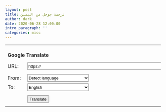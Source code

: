 ```yaml
---
layout: post
title: ترجمة جوجل من اليمين
author: dark
date: 2020-06-28 12:00:00
intro_paragraph: ''
categories: misc
---
```



<form method="post" action="https://www.lexicool.com/ws-trans-execute.asp" target="_blank">
<table>

<tr><td colspan="2"><br/><strong>Google Translate</strong></td></tr>
<tr><td colspan="2" style="height:8px;"></td></tr>
<tr><td>URL:&nbsp;</td><td><input name="u" type="text" value="https://" style="height:24px;width:680px;" /></td></tr>
<tr><td colspan="2" style="height:8px;"></td></tr>
<tr><td>From:&nbsp;</td><td><select style="height:24px;width:100%;max-width:200px" name="sl">
<option value="auto" selected="selected">Detect language</option>
<option value="af">Afrikaans</option>
<option value="sq">Albanian</option>
<option value="am">Amharic</option>
<option value="ar">Arabic</option>
<option value="hy">Armenian</option>
<option value="az">Azerbaijani</option>
<option value="eu">Basque</option>
<option value="be">Belarusian</option>
<option value="bn">Bengali</option>
<option value="bs">Bosnian</option>
<option value="bg">Bulgarian</option>
<option value="ca">Catalan</option>
<option value="ceb">Cebuano</option>
<option value="ny">Chichewa</option>
<option value="zh-CN">Chinese</option>
<option value="co">Corsican</option>
<option value="hr">Croatian</option>
<option value="cs">Czech</option>
<option value="da">Danish</option>
<option value="nl">Dutch</option>
<option value="en">English</option>
<option value="eo">Esperanto</option>
<option value="et">Estonian</option>
<option value="tl">Filipino</option>
<option value="fi">Finnish</option>
<option value="fr">French</option>
<option value="fy">Frisian</option>
<option value="gl">Galician</option>
<option value="ka">Georgian</option>
<option value="de">German</option>
<option value="el">Greek</option>
<option value="gu">Gujarati</option>
<option value="ht">Haitian Creole</option>
<option value="ha">Hausa</option>
<option value="haw">Hawaiian</option>
<option value="iw">Hebrew</option>
<option value="hi">Hindi</option>
<option value="hmn">Hmong</option>
<option value="hu">Hungarian</option>
<option value="is">Icelandic</option>
<option value="ig">Igbo</option>
<option value="id">Indonesian</option>
<option value="ga">Irish</option>
<option value="it">Italian</option>
<option value="ja">Japanese</option>
<option value="jw">Javanese</option>
<option value="kn">Kannada</option>
<option value="kk">Kazakh</option>
<option value="km">Khmer</option>
<option value="ko">Korean</option>
<option value="ku">Kurdish (Kurmanji)</option>
<option value="ky">Kyrgyz</option>
<option value="lo">Lao</option>
<option value="la">Latin</option>
<option value="lv">Latvian</option>
<option value="lt">Lithuanian</option>
<option value="lb">Luxembourgish</option>
<option value="mk">Macedonian</option>
<option value="mg">Malagasy</option>
<option value="ms">Malay</option>
<option value="ml">Malayalam</option>
<option value="mt">Maltese</option>
<option value="mi">Maori</option>
<option value="mr">Marathi</option>
<option value="mn">Mongolian</option>
<option value="my">Myanmar (Burmese)</option>
<option value="ne">Nepali</option>
<option value="no">Norwegian</option>
<option value="ps">Pashto</option>
<option value="fa">Persian</option>
<option value="pl">Polish</option>
<option value="pt">Portuguese</option>
<option value="pa">Punjabi</option>
<option value="ro">Romanian</option>
<option value="ru">Russian</option>
<option value="sm">Samoan</option>
<option value="gd">Scots Gaelic</option>
<option value="sr">Serbian</option>
<option value="st">Sesotho</option>
<option value="sn">Shona</option>
<option value="sd">Sindhi</option>
<option value="si">Sinhala</option>
<option value="sk">Slovak</option>
<option value="sl">Slovenian</option>
<option value="so">Somali</option>
<option value="es">Spanish</option>
<option value="su">Sundanese</option>
<option value="sw">Swahili</option>
<option value="sv">Swedish</option>
<option value="tg">Tajik</option>
<option value="ta">Tamil</option>
<option value="te">Telugu</option>
<option value="th">Thai</option>
<option value="tr">Turkish</option>
<option value="uk">Ukrainian</option>
<option value="ur">Urdu</option>
<option value="uz">Uzbek</option>
<option value="vi">Vietnamese</option>
<option value="cy">Welsh</option>
<option value="xh">Xhosa</option>
<option value="yi">Yiddish</option>
<option value="yo">Yoruba</option>
<option value="zu">Zulu</option>
</select>
</td></tr>
<tr><td>To:&nbsp;</td><td><select style="height:24px;width:100%;max-width:200px" name="tl">
<option value="ar">Arabic</option>
<option value="zh-CN">Chinese simp.</option>
<option value="zh-TW">Chinese trad.</option>
<option value="nl">Dutch</option>
<option value="en" selected="selected">English</option>
<option value="de">German</option>

</select>
</td></tr>
<tr><td colspan="2" style="height:8px;"><input name="il" type="hidden" value="en"></td></tr>
<tr><td></td><td><input style="height:24px;" name="submit" type="submit" value="Translate"/></td></tr>
<tr><td colspan="2" style="height:8px;"></td></tr>
</table>
</form>
<table>
</table>


</div>